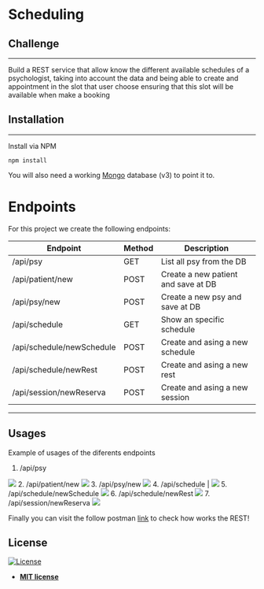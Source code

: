 # Scheduling

## Challenge
---
Build a REST service that allow know the different available schedules of a psychologist, taking into account the data and being able to create and appointment in the slot that user choose ensuring that this slot will be available when make a booking

## Installation
---
Install via NPM

    npm install

You will also need a working [Mongo](https://www.mongodb.com/) database (v3) to point it to.

# Endpoints
For this project we create the following endpoints:

Endpoint | Method | Description
-- | -- | --
/api/psy | GET | List all psy from the DB
/api/patient/new | POST | Create a new patient and save at DB
/api/psy/new | POST | Create a new psy and save at DB
/api/schedule | GET | Show an specific schedule
/api/schedule/newSchedule | POST | Create and asing a new schedule
/api/schedule/newRest | POST | Create and asing a new rest
/api/session/newReserva | POST | Create and asing a new session

---

## Usages
Example of usages of the diferents endpoints

1. /api/psy
  <img src="https://imgur.com/OTMrHOy.png">
2. /api/patient/new
  <img src="https://imgur.com/g67HVc8.png">
3. /api/psy/new
  <img src="https://imgur.com/D6RNt2B.png">
4. /api/schedule |
  <img src="https://imgur.com/ZaRpclk.png">
5. /api/schedule/newSchedule
  <img src="https://imgur.com/CaASA6b.png">
6. /api/schedule/newRest
  <img src="https://imgur.com/tdoVvdw.png">
7. /api/session/newReserva
  <img src="https://imgur.com/CqOZ5Hk.png">

Finally you can visit the follow postman [link](https://documenter.getpostman.com/view/11548428/TVReer21)
to check how works the REST!


## License

[![License](https://img.shields.io/npm/l/mi)](http://badges.mit-license.org)

- **[MIT license](http://opensource.org/licenses/mit-license.php)**
